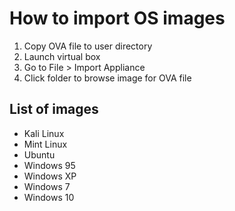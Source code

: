 # How to import OS images
1. Copy OVA file to user directory
2. Launch virtual box
3. Go to File > Import Appliance
4. Click folder to browse image for OVA file

## List of images
- Kali Linux
- Mint Linux
- Ubuntu
- Windows 95
- Windows XP
- Windows 7
- Windows 10

